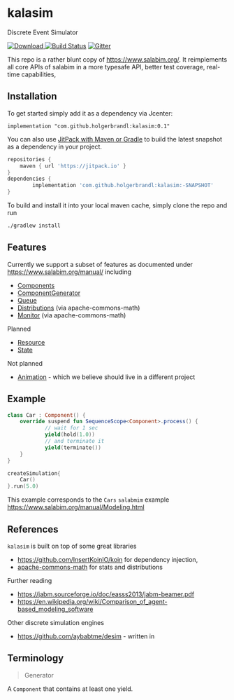 # kalasim

Discrete Event Simulator


[ ![Download](https://api.bintray.com/packages/holgerbrandl/github/kalasim/images/download.svg) ](https://bintray.com/holgerbrandl/github/kalasim/_latestVersion)  [![Build Status](https://travis-ci.org/holgerbrandl/kalasim.svg?branch=master)](https://travis-ci.org/holgerbrandl/kalasim) [![Gitter](https://badges.gitter.im/kalasim.svg)](https://gitter.im/kalasim/community?utm_source=badge&utm_medium=badge&utm_campaign=pr-badge)

This repo is a rather blunt copy of https://www.salabim.org/. It reimplements all core APIs of salabim in a more typesafe API, better test coverage, real-time capabilities,


## Installation

To get started simply add it as a dependency via Jcenter:
```
implementation "com.github.holgerbrandl:kalasim:0.1"
```

You can also use [JitPack with Maven or Gradle](https://jitpack.io/#holgerbrandl/kalasim) to build the latest snapshot as a dependency in your project.

```groovy
repositories {
    maven { url 'https://jitpack.io' }
}
dependencies {
        implementation 'com.github.holgerbrandl:kalasim:-SNAPSHOT'
}
```

To build and install it into your local maven cache, simply clone the repo and run
```bash
./gradlew install
```

##  Features

Currently we support a subset of features as documented under https://www.salabim.org/manual/ including
* [Components](https://www.salabim.org/manual/Component.html)
* [ComponentGenerator](https://www.salabim.org/manual/ComponentGenerator.html)
* [Queue](https://www.salabim.org/manual/Queue.html)
* [Distributions](https://www.salabim.org/manual/Distributions.html) (via apache-commons-math)
* [Monitor](https://www.salabim.org/manual/Monitor.html) (via apache-commons-math)

Planned
* [Resource](https://www.salabim.org/manual/Resource.html)
* [State](https://www.salabim.org/manual/State.html)


Not planned
* [Animation](https://www.salabim.org/manual/Animation.html) - which we believe should live in a different project


## Example

```kotlin
class Car : Component() {
    override suspend fun SequenceScope<Component>.process() {
            // wait for 1 sec
            yield(hold(1.0))
            // and terminate it
            yield(terminate())
    }
}

createSimulation{
    Car()
}.run(5.0)

```

This example corresponds to the `Cars` `salabmim` example https://www.salabim.org/manual/Modeling.html

## References


`kalasim` is built on top of some great libraries
* https://github.com/InsertKoinIO/koin for dependency injection,
* [apache-commons-math](http://commons.apache.org/proper/commons-math/) for stats and distributions

Further reading
* https://jabm.sourceforge.io/doc/easss2013/jabm-beamer.pdf
* https://en.wikipedia.org/wiki/Comparison_of_agent-based_modeling_software


Other discrete simulation engines
*  https://github.com/aybabtme/desim - written in

## Terminology

> Generator

A `Component` that contains at least one yield.